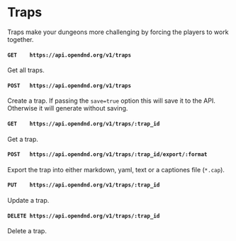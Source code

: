 # Traps
Traps make your dungeons more challenging by forcing the players to work together.

#### `GET    https://api.opendnd.org/v1/traps`
Get all traps.

#### `POST   https://api.opendnd.org/v1/traps`
Create a trap. If passing the `save=true` option this will save it to the API. Otherwise it will generate without saving.

#### `GET    https://api.opendnd.org/v1/traps/:trap_id`
Get a trap.

#### `POST   https://api.opendnd.org/v1/traps/:trap_id/export/:format`
Export the trap into either markdown, yaml, text or a captiones file (`*.cap`).

#### `PUT    https://api.opendnd.org/v1/traps/:trap_id`
Update a trap.

#### `DELETE https://api.opendnd.org/v1/traps/:trap_id`
Delete a trap.